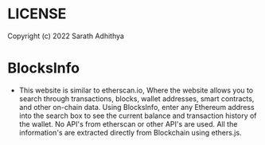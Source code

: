 # LICENSE
Copyright (c) 2022 Sarath Adhithya
# BlocksInfo
- This website is similar to etherscan.io, Where the website allows you to search through transactions, blocks, wallet addresses, smart contracts, and other on-chain data. Using BlocksInfo, enter any Ethereum address into the search box to see the current balance and transaction history of the wallet. No API's from etherscan or other API's are used. All the information's are extracted directly from Blockchain using ethers.js.
